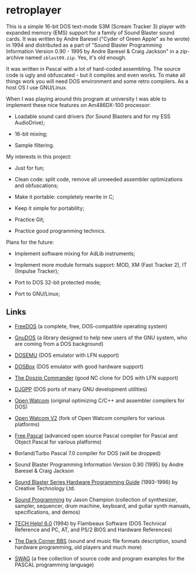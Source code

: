 # retroplayer

This is a simple 16-bit DOS text-mode S3M (Scream Tracker 3) player with expanded memory (EMS) support for a family of Sound Blaster sound cards. It was written by Andre Baresel ("Cyder of Green Apple" as he wrote) in 1994 and distributed as a part of "Sound Blaster Programming Information Version 0.90 - 1995 by Andre Baresel & Craig Jackson" in a zip-archive named `sblast09.zip`. Yes, it's old enough.

It was written in Pascal with a lot of hard-coded assembling. The source code is ugly and obfuscated - but it compiles and even works. To make all things work you will need DOS environment and some retro compilers. As a host OS I use GNU/Linux.

When I was playing around this program at university I was able to implement these nice features on Am486DX-100 processor:

* Loadable sound card drivers (for Sound Blasters and for my ESS AudioDrive);

* 16-bit mixing;

* Sample filtering.

My interests in this project:

* Just for fun;

* Clean code: split code, remove all unneeded assembler optimizations and obfuscations;

* Make it portable: completely rewrite in C;

* Keep it simple for portability;

* Practice Git;

* Practice good programming technics.

Plans for the future:

* Implement software mixing for AdLib instruments;

* Implement more module formats support: MOD, XM (Fast Tracker 2), IT (Impulse Tracker);

* Port to DOS 32-bit protected mode;

* Port to GNU/Linux;

## Links

* [FreeDOS](http://www.freedos.org/) (a complete, free, DOS-compatible operating system)

* [GnuDOS](https://www.gnu.org/software/gnudos/) (a library designed to help new users of the GNU system, who are coming from a DOS background)

* [DOSEMU](http://www.dosemu.org/) (DOS emulator with LFN support)

* [DOSBox](http://www.dosbox.com/) (DOS emulator with good hardware support)

* [The Doszip Commander](https://sourceforge.net/projects/doszip/) (good NC clone for DOS with LFN support)

* [DJGPP](http://www.delorie.com/djgpp/) (DOS ports of many GNU development utilities)

* [Open Watcom](http://www.openwatcom.org/) (original optimizing C/C++ and assembler compilers for DOS)

* [Open Watcom V2](https://github.com/open-watcom) (fork of Open Watcom compilers for various platforms)

* [Free Pascal](http://freepascal.org/) (advanced open source Pascal compiler for Pascal and Object Pascal for various platforms)

* Borland/Turbo Pascal 7.0 compiler for DOS (will be dropped)

* Sound Blaster Programming Information Version 0.90 (1995) by Andre Baresel & Craig Jackson

* [Sound Blaster Series Hardware Programming Guide](https://pdos.csail.mit.edu/6.828/2008/readings/hardware/SoundBlaster.pdf) (1993-1996) by Creative Technology Ltd.

* [Sound Programming](https://soundprogramming.net/) by Jason Champion (collection of synthesizer, sampler, sequencer, drum machine, keyboard, and guitar synth manuals, specifications, and demos)

* [TECH Help! 6.0](http://www.techhelpmanual.com/) (1994) by Flambeaux Software (DOS Technical Reference and PC, AT, and PS/2 BIOS and Hardware References)

* [The Dark Corner BBS](http://www.dcee.net/) (sound and music file formats description, sound hardware programming, old players and much more)

* [SWAG](http://www.retroarchive.org/swag/) (a free collection of source code and program examples for the PASCAL programming language)
